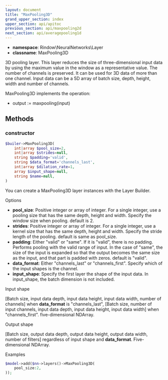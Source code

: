```yaml
---
layout: document
title: "MaxPooling3D"
grand_upper_section: index
upper_section: api/apitoc
previous_section: api/maxpooling2d
next_section: api/averagepooling1d
---
```


- **namespace**: Rindow\NeuralNetworks\Layer
- **classname**: MaxPooling3D

 3D pooling layer.
This layer reduces the size of three-dimensional input data by using the maximum value in the window as a representative value. The number of channels is preserved.
 It can be used for 3D data of more than one channel.
 Input data can be a 5D array of batch size, depth, height, width and number of channels.

MaxPooling3D implements the operation:

- output := maxpooling(input)


Methods
-------

### constructor
```php
$builer->MaxPooling3D(
    int|array $pool_size=2,
    int|array $strides=null,
    string $padding='valid',
    string $data_format='channels_last',
    int|array $dilation_rate=1,
    array $input_shape=null,
    string $name=null,
)
```
You can create a MaxPooling3D layer instances with the Layer Builder.

Options

- **pool_size**: Positive integer or array of integer. For a single integer, use a pooling size that has the same depth, height and width. Specify the window size when pooling. default is 2.
- **strides**: Positive integer or array of integer. For a single integer, use a kernel size that has the same depth, height and width. Specify the stride length of the pooling. default is same as pool_size.
- **padding**: Either "valid" or "same". If it is "valid", there is no padding.  Performs pooling with the valid range of input.  In the case of "same", the size of the input is expanded so that the output becomes the same size as the input, and that part is padded with zeros. default is "valid".
- **data_format**: Either "channels_last" or "channels_first". Specify which of the input shapes is the channel.
- **input_shape**: Specify the first layer the shape of the input data. In input_shape, the batch dimension is not included.

Input shape

[Batch size, input data depth, input data height, input data width, number of channels] when **data_format** is "channels_last", [Batch size, number of input channels, input data depth, input data height, input data width] when "channels_first".
 five-dimensional NDArray.

Output shape

[Batch size, output data depth, output data height, output data width, number of filters] regardless of input shape and **data_format**.
 Five-dimensional NDArray.

Examples

```php
$model->add($nn->layers()->MaxPooling3D(
    pool_size:2,
));
```

